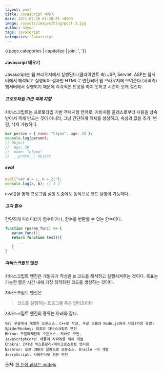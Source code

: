 ```yaml
---
layout: post
title: Javascript 배우기
date: 2021-07-20 01:20:55 +0900
image: /assets/images/blog/post-2.jpg
author: h3yon
tags: javascript
categories: Javascript
---
```


{{page.categories | capitalize | join: ', '}}

<h4> Javascript 배우기 </h4>

Javascript는 웹 브라우저에서 실행된다.(클라이언트 측)
JSP, Servlet, ASP는 웹서버에서 해석되고 실행되어 결과만 HTML로 변환되어 웹 브라우저에 보여준다.(서버측)
웹서버에서 실행되기 때문에 즉각적인 반응을 하지 못하고 시간이 오래 걸린다.

<h5>프로토타입 기반 객체 지향</h5>

자바스크립트는 프로토타입 기반 객체지향 언어로,
자바처럼 클래스로부터 내용을 상속 받아서 객체 만드는 것이 아니라,
그냥 간단하게 객체를 생성하고, 속성과 값을 추가, 변경, 삭제 가능하다.

```javascript
var person = { name: "h3yon", age: 20 };
console.log(person);
// Object
//  age: 20
//  name: "h3yon"
//  __proto__: Object
```

<h5>eval</h5>

```javascript
eval("var a = 1, b = 2;");
console.log(a, b); // 1 2
```

eval()을 통해 프로그램 실행 도중에도 동적으로 코드 실행이 가능하다.

<h5>고차 함수</h5>

간단하게 파라미터가 함수이거나,
함수를 반환할 수 있는 함수이다.

```javascript
function (param_func) => {
   param_func();
   return function test(){
      ...
   }
}
```

<h5>자바스크립트 엔진</h5>

자바스크립트 엔진은 개발자가 작성한 js 코드를 해석하고 실행시켜주는 것이다.
목표는 가능한 짧은 시간 내에 가장 최적화된 코드를 생성하는 것이다.

자바스크립트 엔진은

> 코드를 실행하는 프로그램 혹은 인터프리터

자바스크립트 엔진의 종류는 아래와 같다.

```
V8: 구글에서 개발한 오픈소스. C++로 작성, 구글 크롬과 Node.js에서 사용(가장 유명)
SpiderMonkey: 최초의 자바스크립트 엔진
Rhino: 모질라재단의 오픈소스. 자바로 구현.
JavaScriptCore: 애플이 사파리를 위해 개발
Chakra: 인터넷 익스플로러/마이크로소프트 엣지용
Nashron: 오픈 JDK의 일환으로 오픈소스. Oracle ~이 개발
JerryScript: 사물인터넷 위한 엔진
```

출처: [한 눈에 끝내는 nodejs](https://edu.goorm.io/learn/lecture/557/%ED%95%9C-%EB%88%88%EC%97%90-%EB%81%9D%EB%82%B4%EB%8A%94-node-js)
